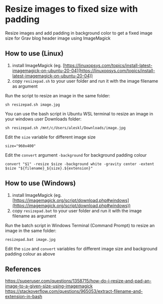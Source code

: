 # Resize images to fixed size with padding
Resize images and add padding in background color to get a fixed image size for Grav blog header image using ImageMagick

## How to use (Linux)
1. install ImageMagick (eg. [https://linuxopsys.com/topics/install-latest-imagemagick-on-ubuntu-20-04](https://linuxopsys.com/topics/install-latest-imagemagick-on-ubuntu-20-04))
2. copy `resizepad.sh` to your user folder and run it with the image filename as argument

Run the script to resize an image in the same folder:
```
sh resizepad.sh image.jpg
```

You can use the bash script in Ubuntu WSL terminal to resize an image in your windows user Downloads folder:
```
sh resizepad.sh /mnt/c/Users/aleskl/Downloads/image.jpg
```

Edit the `size` variable for different image size
```
size="960x400"
```

Edit the `convert` argument `-background` for background padding colour
```
convert "$1" -resize $size -background white -gravity center -extent $size "${filename}_${size}.${extension}"
```

## How to use (Windows)
1. install ImageMagick (eg. [https://imagemagick.org/script/download.php#windows](https://imagemagick.org/script/download.php#windows))
2. copy `resizepad.bat` to your user folder and run it with the image filename as argument

Run the batch script in Windows Terminal (Command Prompt) to resize an image in the same folder:
```
resizepad.bat image.jpg
```

Edit the `size` and `convert` variables for different image size and background padding colour as above


## References
https://superuser.com/questions/1358715/how-do-i-resize-and-pad-an-image-to-a-given-size-using-imagemagick
https://stackoverflow.com/questions/965053/extract-filename-and-extension-in-bash
